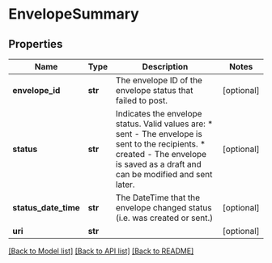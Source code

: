 # EnvelopeSummary

## Properties
Name | Type | Description | Notes
------------ | ------------- | ------------- | -------------
**envelope_id** | **str** | The envelope ID of the envelope status that failed to post. | [optional] 
**status** | **str** | Indicates the envelope status. Valid values are:  * sent - The envelope is sent to the recipients.  * created - The envelope is saved as a draft and can be modified and sent later. | [optional] 
**status_date_time** | **str** | The DateTime that the envelope changed status (i.e. was created or sent.) | [optional] 
**uri** | **str** |  | [optional] 

[[Back to Model list]](../README.md#documentation-for-models) [[Back to API list]](../README.md#documentation-for-api-endpoints) [[Back to README]](../README.md)


